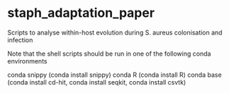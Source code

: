 # staph_adaptation_paper
Scripts to analyse within-host evolution during S. aureus colonisation and infection

Note that the shell scripts should be run in one of the following conda environments

conda snippy (conda install snippy)
conda R (conda install R)
conda base (conda install cd-hit, conda install seqkit, conda install csvtk)
